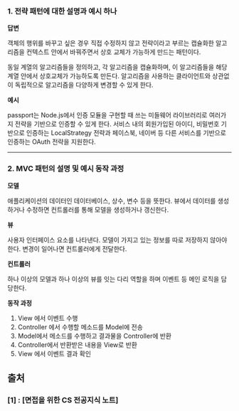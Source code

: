 ### 1. 전략 패턴에 대한 설명과 예시 하나

**답변**

객체의 행위를 바꾸고 싶은 경우 직접 수정하지 않고 전략이라고 부르는 캡슐화한 알고리즘을 컨텍스트 안에서 바꿔주면서 상호 교체가 가능하게 만드는 패턴이다.

동일 계열의 알고리즘들을 정의하고,
각 알고리즘을 캡슐화하며,
이 알고리즘들을 해당 계열 안에서 상호교체가 가능하도록 만든다.
알고리즘을 사용하는 클라이언트와 상관없이 독립적으로 알고리즘을 다양하게 변경할 수 있게 한다.

**예시**

passport는 Node.js에서 인증 모듈을 구현할 때 쓰는 미들웨어 라이브러리로 여러가지 전략을 기반으로 인증할 수 있게 한다.
서비스 내의 회원가입된 아이디, 비밀번호 기반으로 인증하는 LocalStrategy 전략과 페이스북, 네이버 등 다른 서비스를 기반으로 인증하는 OAuth 전략을 지원한다.

---

### 2. MVC 패턴의 설명 및 예시 동작 과정

**모델**

애플리케이션의 데이터인 데이터베이스, 상수, 변수 등을 뜻한다. 뷰에서 데이터를 생성하거나 수정하면 컨트롤러를 통해 모델을 생성하거나 갱신한다.

**뷰**

사용자 인터페이스 요소를 나타낸다. 모델이 가지고 있는 정보를 따로 저장하지 않아야 한다. 변경이 일어나면 컨트롤러에게 전달한다.

**컨트롤러**

하나 이상의 모델과 하나 이상의 뷰를 잇는 다리 역할을 하며 이벤트 등 메인 로직을 담당한다.

**동작 과정**

1. View 에서 이벤트 수행
2. Controller 에서 수행할 메소드를 Model에 전송
3. Model에서 메소드를 수행하고 결과물을 Controller에 반환
4. Controller에서 반환받은 내용을 View로 반환
5. View 에서 이벤트 결과 확인

## 출처

### [1] : [면접을 위한 CS 전공지식 노트]
